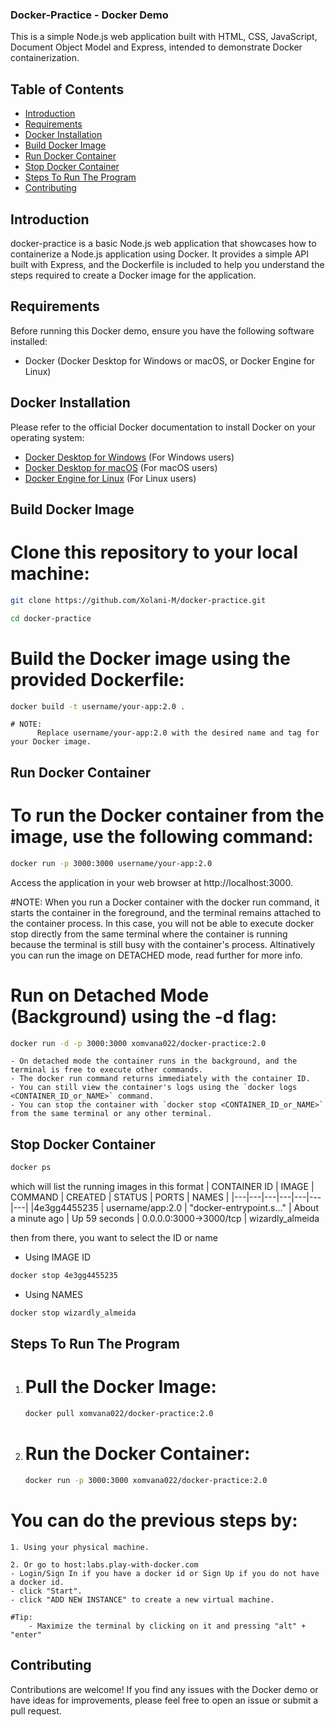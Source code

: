 ### Docker-Practice - Docker Demo

This is a simple Node.js web application built with HTML, CSS, JavaScript, Document Object Model and Express, intended to demonstrate Docker containerization.




## Table of Contents

- [Introduction](#introduction)
- [Requirements](#requirements)
- [Docker Installation](#docker-installation)
- [Build Docker Image](#build-docker-image)
- [Run Docker Container](#run-docker-container)
- [Stop Docker Container](#stop-docker-container)
- [Steps To Run The Program](#runimage)
- [Contributing](#contributing)






## Introduction <a name="introduction"></a>

docker-practice is a basic Node.js web application that showcases how to containerize a Node.js application using Docker. It provides a simple API built with Express, and the Dockerfile is included to help you understand the steps required to create a Docker image for the application.




## Requirements <a name="requirements"></a>

Before running this Docker demo, ensure you have the following software installed:

- Docker (Docker Desktop for Windows or macOS, or Docker Engine for Linux)




## Docker Installation <a name="docker-installation"></a>

Please refer to the official Docker documentation to install Docker on your operating system:

- [Docker Desktop for Windows](https://docs.docker.com/desktop/install/windows-install/) (For Windows users)
- [Docker Desktop for macOS](https://docs.docker.com/desktop/install/mac-install/) (For macOS users)
- [Docker Engine for Linux](https://docs.docker.com/desktop/install/linux-install/) (For Linux users)





## Build Docker Image <a name="build-docker-image"></a>


# Clone this repository to your local machine:
```bash
git clone https://github.com/Xolani-M/docker-practice.git 
```

```bash
cd docker-practice
```

# Build the Docker image using the provided Dockerfile:
```bash
docker build -t username/your-app:2.0 .
```

    # NOTE: 
          Replace username/your-app:2.0 with the desired name and tag for your Docker image.





## Run Docker Container <a name="run-docker-container"></a>

# To run the Docker container from the image, use the following command: 
```bash
docker run -p 3000:3000 username/your-app:2.0
```

  Access the application in your web browser at http://localhost:3000.

  #NOTE:
        When you run a Docker container with the docker run command, it starts the container in the foreground, and the terminal remains attached to the container process. In this case, you will not be able to execute docker stop directly from the same terminal where the container is running because the terminal is still busy with the container's process. Altinatively you can run the image on DETACHED mode, read further for more info.


# Run on Detached Mode (Background) using the -d flag:

```bash
docker run -d -p 3000:3000 xomvana022/docker-practice:2.0
```
    
    - On detached mode the container runs in the background, and the terminal is free to execute other commands.
    - The docker run command returns immediately with the container ID.
    - You can still view the container's logs using the `docker logs <CONTAINER_ID_or_NAME>` command.
    - You can stop the container with `docker stop <CONTAINER_ID_or_NAME>` from the same terminal or any other terminal.




## Stop Docker Container <a name="stop-docker-container"></a>


```bash
docker ps
```
which will list the running images in this format
| CONTAINER ID | IMAGE | COMMAND | CREATED | STATUS | PORTS | NAMES |
|---|---|---|---|---|---|---|
|4e3gg4455235 | username/app:2.0 | "docker-entrypoint.s…" |  About a minute ago | Up 59 seconds |  0.0.0.0:3000->3000/tcp | wizardly_almeida

then from there, you want to select the ID or name

* Using IMAGE ID
```bash
docker stop 4e3gg4455235
```
* Using NAMES
```bash
docker stop wizardly_almeida
```




## Steps To Run The Program <a name="runimage"></a>

1. # Pull the Docker Image:
    ```bash
    docker pull xomvana022/docker-practice:2.0
    ```

2. # Run the Docker Container:
    ```bash
    docker run -p 3000:3000 xomvana022/docker-practice:2.0
    ```





# You can do the previous steps by:
    1. Using your physical machine.
    
    2. Or go to host:labs.play-with-docker.com
    - Login/Sign In if you have a docker id or Sign Up if you do not have a docker id.
    - click "Start".
    - click "ADD NEW INSTANCE" to create a new virtual machine.

    #Tip: 
        - Maximize the terminal by clicking on it and pressing "alt" + "enter"


## Contributing <a name="contributing"></a>

Contributions are welcome! If you find any issues with the Docker demo or have ideas for improvements, please feel free to open an issue or submit a pull request.